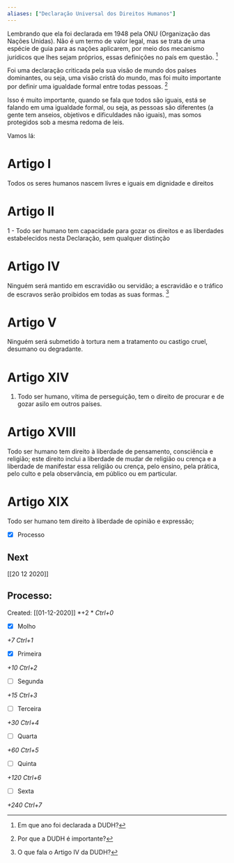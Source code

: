 ```yaml
---
aliases: ["Declaração Universal dos Direitos Humanos"]
---
```



Lembrando que ela foi declarada em 1948 pela ONU (Organização das Nações Unidas). Não é um termo de valor legal, mas se trata de uma espécie de guia para as nações aplicarem, por meio dos mecanismo jurídicos que lhes sejam próprios, essas definições no país em questão. [^1]

[^1]: Em que ano foi declarada a DUDH?


Foi uma declaração criticada pela sua visão de mundo dos países dominantes, ou seja, uma visão cristã do mundo, mas foi muito importante por definir uma igualdade formal entre todas pessoas. [^2]

[^2]: Por que a DUDH é importante?

Isso é muito importante, quando se fala que todos são iguais, está se falando em uma igualdade formal, ou seja, as pessoas são diferentes (a gente tem anseios, objetivos e dificuldades não iguais), mas somos protegidos sob a mesma redoma de leis.

Vamos lá:

# Artigo I 
Todos os seres humanos nascem livres e iguais em dignidade e direitos

# Artigo II 
1 - Todo ser humano tem capacidade para gozar os direitos e as liberdades estabelecidos nesta Declaração, sem qualquer distinção

# Artigo IV 
Ninguém será mantido em escravidão ou servidão; a escravidão e o tráfico de escravos serão proibidos em todas as suas formas. [^3]

[^3]: O que fala o Artigo IV da DUDH?

# Artigo V 
Ninguém será submetido à tortura nem a tratamento ou castigo cruel, desumano ou degradante.

# Artigo XIV 
1.  Todo ser humano, vítima de perseguição, tem o direito de procurar e de gozar asilo em outros países.

# Artigo XVIII 
Todo ser humano tem direito à liberdade de pensamento, consciência e religião; este direito inclui a liberdade de mudar de religião ou crença e a liberdade de manifestar essa religião ou crença, pelo ensino, pela prática, pelo culto e pela observância, em público ou em particular.

# Artigo XIX 
Todo ser humano tem direito à liberdade de opinião e expressão; 

- [x] Processo 

## Next
[[20 12 2020]]
## Processo:
Created: [[01-12-2020]]
*+2 *  *Ctrl+0*
- [x] Molho  

*+7*  *Ctrl+1*

- [x] Primeira 

*+10*  *Ctrl+2*

- [ ] Segunda

*+15*  *Ctrl+3*

- [ ] Terceira 

*+30*  *Ctrl+4*

- [ ] Quarta 

*+60*  *Ctrl+5*

- [ ] Quinta 

*+120*  *Ctrl+6*

- [ ] Sexta 

*+240*  *Ctrl+7*
